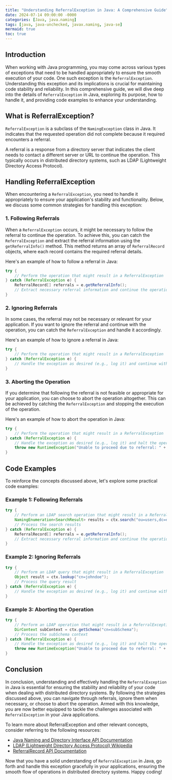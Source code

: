 ```yaml
---
title: "Understanding ReferralException in Java: A Comprehensive Guide"
date: 2024-07-14 09:00:00 -0000
categories: [Java, java.naming]
tags: [java, java-unchecked, javax.naming, java-se]
mermaid: true
toc: true
---
```



## Introduction

When working with Java programming, you may come across various types of exceptions that need to be handled appropriately to ensure the smooth execution of your code. One such exception is the `ReferralException`. Understanding this exception and its implications is crucial for maintaining code stability and reliability. In this comprehensive guide, we will dive deep into the details of `ReferralException` in Java, exploring its purpose, how to handle it, and providing code examples to enhance your understanding.

## What is ReferralException?

`ReferralException` is a subclass of the `NamingException` class in Java. It indicates that the requested operation did not complete because it required encounters a referral. 

A referral is a response from a directory server that indicates the client needs to contact a different server or URL to continue the operation. This typically occurs in distributed directory systems, such as LDAP (Lightweight Directory Access Protocol).

## Handling ReferralException

When encountering a `ReferralException`, you need to handle it appropriately to ensure your application's stability and functionality. Below, we discuss some common strategies for handling this exception:

### 1. Following Referrals

When a `ReferralException` occurs, it might be necessary to follow the referral to continue the operation. To achieve this, you can catch the `ReferralException` and extract the referral information using the `getReferralInfo()` method. This method returns an array of `ReferralRecord` objects, where each record contains the required referral details.

Here's an example of how to follow a referral in Java:

```java
try {
    // Perform the operation that might result in a ReferralException
} catch (ReferralException e) {
    ReferralRecord[] referrals = e.getReferralInfo();
    // Extract necessary referral information and continue the operation
}
```

### 2. Ignoring Referrals

In some cases, the referral may not be necessary or relevant for your application. If you want to ignore the referral and continue with the operation, you can catch the `ReferralException` and handle it accordingly.

Here's an example of how to ignore a referral in Java:

```java
try {
    // Perform the operation that might result in a ReferralException
} catch (ReferralException e) {
    // Handle the exception as desired (e.g., log it) and continue with the operation
}
```

### 3. Aborting the Operation

If you determine that following the referral is not feasible or appropriate for your application, you can choose to abort the operation altogether. This can be achieved by catching the `ReferralException` and stopping the execution of the operation.

Here's an example of how to abort the operation in Java:

```java
try {
    // Perform the operation that might result in a ReferralException
} catch (ReferralException e) {
    // Handle the exception as desired (e.g., log it) and halt the operation
    throw new RuntimeException("Unable to proceed due to referral: " + e.getMessage());
}
```

## Code Examples

To reinforce the concepts discussed above, let's explore some practical code examples:

### Example 1: Following Referrals

```java
try {
    // Perform an LDAP search operation that might result in a ReferralException
    NamingEnumeration<SearchResult> results = ctx.search("ou=users,dc=example,dc=com", filter, ctrl);
    // Process the search results
} catch (ReferralException e) {
    ReferralRecord[] referrals = e.getReferralInfo();
    // Extract necessary referral information and continue the operation
}
```

### Example 2: Ignoring Referrals

```java
try {
    // Perform an LDAP query that might result in a ReferralException
    Object result = ctx.lookup("cn=johndoe");
    // Process the query result
} catch (ReferralException e) {
    // Handle the exception as desired (e.g., log it) and continue with the operation
}
```

### Example 3: Aborting the Operation

```java
try {
    // Perform an LDAP operation that might result in a ReferralException
    DirContext subContext = ctx.getSchema("cn=subSchema");
    // Process the subSchema context
} catch (ReferralException e) {
    // Handle the exception as desired (e.g., log it) and halt the operation
    throw new RuntimeException("Unable to proceed due to referral: " + e.getMessage());
}
```

## Conclusion

In conclusion, understanding and effectively handling the `ReferralException` in Java is essential for ensuring the stability and reliability of your code when dealing with distributed directory systems. By following the strategies discussed above, you can navigate through referrals, ignore them when necessary, or choose to abort the operation. Armed with this knowledge, you are now better equipped to tackle the challenges associated with `ReferralException` in your Java applications.

To learn more about ReferralException and other relevant concepts, consider referring to the following resources:

- [Java Naming and Directory Interface API Documentation](https://docs.oracle.com/javase/8/docs/technotes/guides/jndi/jndi-api.html)
- [LDAP (Lightweight Directory Access Protocol) Wikipedia](https://en.wikipedia.org/wiki/Lightweight_Directory_Access_Protocol)
- [ReferralRecord API Documentation](https://docs.oracle.com/javase/8/docs/api/javax/naming/ReferralRecord.html)

Now that you have a solid understanding of `ReferralException` in Java, go forth and handle this exception gracefully in your applications, ensuring the smooth flow of operations in distributed directory systems. Happy coding!
